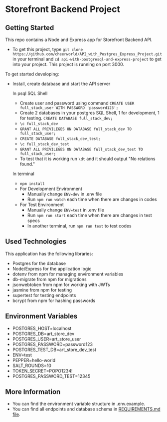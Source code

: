 # Storefront Backend Project

## Getting Started

This repo contains a Node and Express app for Storefront Backend API.

- To get this project, type `git clone https://github.com/cheerworld/API_with_Postgres_Express_Project.git` in your terminal and `cd api-with-postgresql-and-express-project` to get into your project. This project is running on port 3000.

To get started developing:

- Install, create database and start the API server

  In psql SQL Shell

  - Create user and password using command `CREATE USER full_stack_user WITH PASSWORD 'password123';`
  - Create 2 databases in your postgres SQL Shell, 1 for development, 1 for testing. `CREATE DATABASE full_stack_dev;`
  - `\c full_stack_dev`
  - `GRANT ALL PRIVILEGES ON DATABASE full_stack_dev TO full_stack_user;`
  - `CREATE DATABASE full_stack_dev_test;`
  - `\c full_stack_dev_test`
  - `GRANT ALL PRIVILEGES ON DATABASE full_stack_dev_test TO full_stack_user;`
  - To test that it is working run `\dt` and it should output "No relations found."

  In terminal

  - `npm install`
  - For Development Environment
    - Manually change `ENV=dev` in .env file
    - Run `npm run watch` each time when there are changes in codes
  - For Test Environment
    - Manually change `ENV=test` in .env file
    - Run `npm run start` each time when there are changes in test specs
    - In another terminal, run `npm run test` to test codes

## Used Technologies

This application has the following libraries:

- Postgres for the database
- Node/Express for the application logic
- dotenv from npm for managing environment variables
- db-migrate from npm for migrations
- jsonwebtoken from npm for working with JWTs
- jasmine from npm for testing
- supertest for testing endpoints
- bcrypt from npm for hashing passwords

## Environment Variables

- POSTGRES_HOST=localhost
- POSTGRES_DB=art_store_dev
- POSTGRES_USER=art_store_user
- POSTGRES_PASSWORD=password123
- POSTGRES_TEST_DB=art_store_dev_test
- ENV=test
- PEPPER=hello-world
- SALT_ROUNDS=10
- TOKEN_SECRET=POPO1234!
- POSTGRES_PASSWORD_TEST=12345

## More Information

- You can find the environment variable structure in .env.example.
- You can find all endpoints and database schema in [REQUIREMENTS.md file](/REQUIREMENTS.md).
